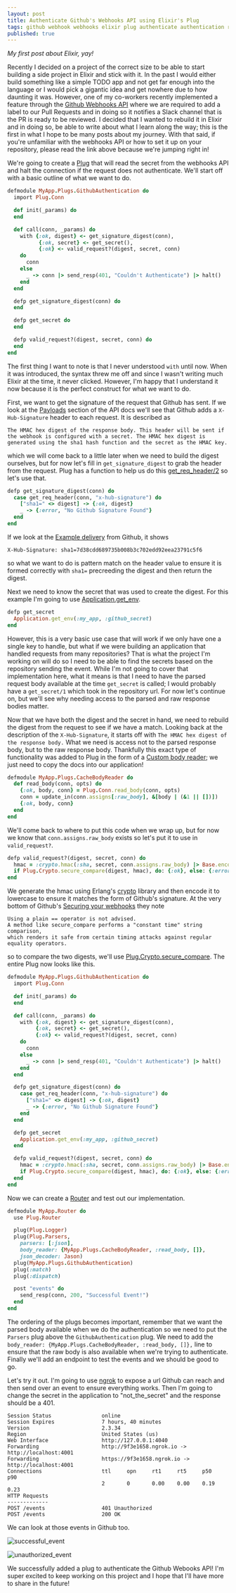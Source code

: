 ```yaml
---
layout: post
title: Authenticate Github's Webhooks API using Elixir's Plug
tags: github webhook webhooks elixir plug authenticate authentication rake
published: true
---
```

_My first post about Elixir, yay!_

Recently I decided on a project of the correct size to be able to start building a side project in Elixir and stick with it. In the past I would either build something like a simple TODO app and not get far enough into the language or I would pick a gigantic idea and get nowhere due to how daunting it was. However, one of my co-workers recently implemented a feature through the [Github Webhooks API](https://developer.github.com/webhooks/) where we are required to add a label to our Pull Requests and in doing so it notifies a Slack channel that is the PR is ready to be reviewed. I decided that I wanted to rebuild it in Elixir and in doing so, be able to write about what I learn along the way; this is the first in what I hope to be many posts about my journey. With that said, if you're unfamiliar with the webhooks API or how to set it up on your repository, please read the link above because we're jumping right in!

We're going to create a [Plug](https://hexdocs.pm/plug/Plug.Router.html) that will read the secret from the webhooks API and halt the connection if the request does not authenticate. We'll start off with a basic outline of what we want to do.

```ruby
defmodule MyApp.Plugs.GithubAuthentication do
  import Plug.Conn

  def init(_params) do
  end

  def call(conn, _params) do
    with {:ok, digest} <- get_signature_digest(conn),
          {:ok, secret} <- get_secret(),
          {:ok} <- valid_request?(digest, secret, conn)
    do
      conn
    else
      _ -> conn |> send_resp(401, "Couldn't Authenticate") |> halt()
    end
  end

  defp get_signature_digest(conn) do
  end

  defp get_secret do
  end

  defp valid_request?(digest, secret, conn) do
  end
end
```

The first thing I want to note is that I never understood `with` until now. When it was introduced, the syntax threw me off and since I wasn't writing much Elixir at the time, it never clicked. However, I'm happy that I understand it now because it is the perfect construct for what we want to do.

First, we want to get the signature of the request that Github has sent. If we look at the [Payloads](https://developer.github.com/webhooks/#payloads) section of the API docs we'll see that Github adds a `X-Hub-Signature` header to each request. It is described as
```
The HMAC hex digest of the response body. This header will be sent if the webhook is configured with a secret. The HMAC hex digest is generated using the sha1 hash function and the secret as the HMAC key.
```
which we will come back to a little later when we need to build the digest ourselves, but for now let's fill in `get_signature_digest` to grab the header from the request. Plug has a function to help us do this [get_req_header/2](https://hexdocs.pm/plug/Plug.Conn.html#get_req_header/2) so let's use that.

```ruby
defp get_signature_digest(conn) do
  case get_req_header(conn, "x-hub-signature") do
    ["sha1=" <> digest] -> {:ok, digest}
    _ -> {:error, "No Github Signature Found"}
  end
end
```

If we look at the [Example delivery](https://developer.github.com/webhooks/#example-delivery) from Github, it shows
```
X-Hub-Signature: sha1=7d38cdd689735b008b3c702edd92eea23791c5f6
```
so what we want to do is pattern match on the header value to ensure it is formed correctly with `sha1=` precreeding the digest and then return the digest.

Next we need to know the secret that was used to create the digest. For this example I'm going to use [Application.get_env](https://hexdocs.pm/elixir/Application.html#get_env/3).

```ruby
defp get_secret
  Application.get_env(:my_app, :github_secret)
end
```

However, this is a very basic use case that will work if we only have one a single key to handle, but what if we were building an application that handled requests from many repositories? That is what the project I'm working on will do so I need to be able to find the secrets based on the repository sending the event. While I'm not going to cover that implementation here, what it means is that I need to have the parsed request body available at the time `get_secret` is called; I would probably have a `get_secret/1` which took in the repository url. For now let's continue on, but we'll see why needing access to the parsed and raw response bodies matter.

Now that we have both the digest and the secret in hand, we need to rebuild the digest from the request to see if we have a match. Looking back at the description of the `X-Hub-Signature`, it starts off with `The HMAC hex digest of the response body.` What we need is access not to the parsed response body, but to the raw response body. Thankfully this exact type of functionality was added to Plug in the form of a [Custom body reader](https://hexdocs.pm/plug/Plug.Parsers.html#module-custom-body-reader); we just need to copy the docs into our application!

```ruby
defmodule MyApp.Plugs.CacheBodyReader do
  def read_body(conn, opts) do
    {:ok, body, conn} = Plug.Conn.read_body(conn, opts)
    conn = update_in(conn.assigns[:raw_body], &[body | (&1 || [])])
    {:ok, body, conn}
  end
end
```

We'll come back to where to put this code when we wrap up, but for now we know that `conn.assigns.raw_body` exists so let's put it to use in `valid_request?`.

```ruby
defp valid_request?(digest, secret, conn) do
  hmac = :crypto.hmac(:sha, secret, conn.assigns.raw_body) |> Base.encode16(case: :lower)
  if Plug.Crypto.secure_compare(digest, hmac), do: {:ok}, else: {:error}
end
```

We generate the hmac using Erlang's [crypto](http://erlang.org/doc/man/crypto.html#hmac-3) library and then encode it to lowercase to ensure it matches the form of Github's signature. At the very bottom of Github's [Securing your webhooks](https://developer.github.com/webhooks/securing/) they note
```
Using a plain == operator is not advised. 
A method like secure_compare performs a "constant time" string comparison, 
which renders it safe from certain timing attacks against regular equality operators.
```
so to compare the two digests, we'll use [Plug.Crypto.secure_compare](https://hexdocs.pm/plug/Plug.Crypto.html#secure_compare/2). The entire Plug now looks like this.

```ruby
defmodule MyApp.Plugs.GithubAuthentication do
  import Plug.Conn

  def init(_params) do
  end

  def call(conn, _params) do
    with {:ok, digest} <- get_signature_digest(conn),
         {:ok, secret} <- get_secret(),
         {:ok} <- valid_request?(digest, secret, conn)
    do
      conn
    else
      _ -> conn |> send_resp(401, "Couldn't Authenticate") |> halt()
    end
  end

  defp get_signature_digest(conn) do
    case get_req_header(conn, "x-hub-signature") do
      ["sha1=" <> digest] -> {:ok, digest}
      _ -> {:error, "No Github Signature Found"}
    end
  end

  defp get_secret
    Application.get_env(:my_app, :github_secret)
  end

  defp valid_request?(digest, secret, conn) do
    hmac = :crypto.hmac(:sha, secret, conn.assigns.raw_body) |> Base.encode16(case: :lower)
    if Plug.Crypto.secure_compare(digest, hmac), do: {:ok}, else: {:error}
  end
end
```

Now we can create a [Router](https://hexdocs.pm/plug/Plug.Router.html) and test out our implementation.

```ruby
defmodule MyApp.Router do
  use Plug.Router

  plug(Plug.Logger)
  plug(Plug.Parsers,
    parsers: [:json],
    body_reader: {MyApp.Plugs.CacheBodyReader, :read_body, []},
    json_decoder: Jason)
  plug(MyApp.Plugs.GithubAuthentication)
  plug(:match)
  plug(:dispatch)

  post "events" do
    send_resp(conn, 200, "Successful Event!")
  end
end
```

The ordering of the plugs becomes important, remember that we want the parsed body available when we do the authentication so we need to put the `Parsers` plug above the `GithubAuthentication` plug. We need to add the `body_reader: {MyApp.Plugs.CacheBodyReader, :read_body, []},` line to ensure that the raw body is also available when we're trying to authenticate. Finally we'll add an endpoint to test the events and we should be good to go.

Let's try it out. I'm going to use [ngrok](https://ngrok.com) to expose a url Github can reach and then send over an event to ensure everything works. Then I'm going to change the secret in the application to "not_the_secret" and the response should be a 401.

```
Session Status                online        
Session Expires               7 hours, 40 minutes                    
Version                       2.3.34         
Region                        United States (us)      
Web Interface                 http://127.0.0.1:4040
Forwarding                    http://9f3e1658.ngrok.io -> http://localhost:4001
Forwarding                    https://9f3e1658.ngrok.io -> http://localhost:4001       
Connections                   ttl     opn     rt1     rt5     p50     p90
                              2       0       0.00    0.00    0.19    0.23                                            
HTTP Requests                                           
-------------
POST /events                  401 Unauthorized    
POST /events                  200 OK  
```

We can look at those events in Github too.

![successful_event](https://raw.githubusercontent.com/jer-k/jer-k.github.io/master/_posts/post_images/successful_event.png)

![unauthorized_event](https://raw.githubusercontent.com/jer-k/jer-k.github.io/master/_posts/post_images/unauthorized_event.png)


We successfully added a plug to authenticate the Github Webooks API! I'm super excited to keep working on this project and I hope that I'll have more to share in the future!

